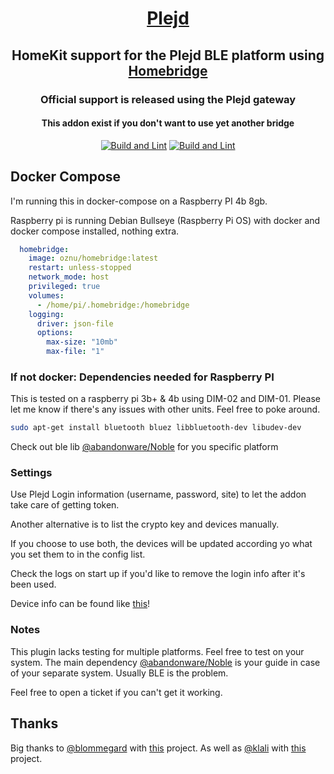 
<SPAN ALIGN="CENTER" STYLE="text-align:center">
<DIV ALIGN="CENTER" STYLE="text-align:center">

# [Plejd](https://www.plejd.com)

## HomeKit support for the Plejd BLE platform using [Homebridge](https://homebridge.io)

### Official support is released using the Plejd gateway

#### This addon exist if you don't want to use yet another bridge

[![Build and Lint](https://img.shields.io/github/workflow/status/herlix/homebridge-plejd/Build%20and%20Lint?style=flat-square)](https://github.com/Herlix/homebridge-plejd/actions/workflows/build.yml)
[![Build and Lint](https://img.shields.io/npm/dm/homebridge-plejd?style=flat-square)](https://github.com/Herlix/homebridge-plejd/actions/workflows/build.yml)

</DIV>
</SPAN>


## Docker Compose

I'm running this in docker-compose on a Raspberry PI 4b 8gb.

Raspberry pi is running Debian Bullseye (Raspberry Pi OS) with docker and docker compose installed, nothing extra.

```yml
  homebridge:
    image: oznu/homebridge:latest
    restart: unless-stopped
    network_mode: host
    privileged: true
    volumes:
      - /home/pi/.homebridge:/homebridge
    logging:
      driver: json-file
      options:
        max-size: "10mb"
        max-file: "1"

```

### If not docker: Dependencies needed for Raspberry PI

This is tested on a raspberry pi 3b+ & 4b using DIM-02 and DIM-01. Please let me know if there's any issues with other units. Feel free to poke around.

```bash
sudo apt-get install bluetooth bluez libbluetooth-dev libudev-dev
```

Check out ble lib [@abandonware/Noble](https://github.com/abandonware/noble) for you specific platform

### Settings

Use Plejd Login information (username, password, site) to let the addon take care of getting token.

Another alternative is to list the crypto key and devices manually.

If you choose to use both, the devices will be updated according yo what you set them to in the config list.

Check the logs on start up if you'd like to remove the login info after it's been used.

Device info can be found like [this](./docs/Device%20Info.md)!

### Notes

This plugin lacks testing for multiple platforms. Feel free to test on your system. The main dependency [@abandonware/Noble](https://github.com/abandonware/noble) is your guide in case of your separate system. Usually BLE is the problem.

Feel free to open a ticket if you can't get it working. 

## Thanks

Big thanks to [@blommegard](https://github.com/blommegard) with [this](https://github.com/blommegard/homebridge-plejd) project. As well as [@klali](https://github.com/klali) with [this](https://github.com/klali/ha-plejd) project.
